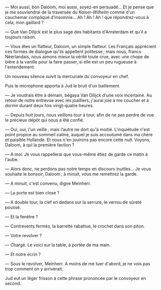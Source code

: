 — Moi aussi, bon Daloom, moi aussi, soyez-en persuadé... Et je pense que je me souviendrai de la traversée du _Kaiser-Wilhelm_ comme d'un cauchemar compliqué d'insomnie... Ah ! Ah ! Ah ! que répondrez-vous à cela, mon gaillard ?

— Que Van Dilijck est le plus sage des habitants d'Amsterdam et qu'il a toujours raison.

— Vous êtes un flatteur, Daloom, un simple flatteur. Les Français apprécient ces formes de dialogue qu'ils appellent politesse ; mais nous, francs
Néerlandais, nous aimons mieux la vérité toute crue, avec une chope de bière à la vanille pour la faire passer, si elle est un peu rugueuse à
l'entendement.

Un nouveau silence suivit la mercuriale du convoyeur en chef.

Puis le microphone apporta à Jud le bruit d'un baillement.

— Je voudrais être à demain, bégaya Van Dilijck d'une voix incertaine. Au retour de notre entrevue avec les joailliers, j'aurai joie à me coucher et
à dormir durant deux fois vingt-quatre heures.

— Depuis huit jours, nous veillons tour à tour, afin de ne pas perdre de
vue le précieux dépôt qui nous a été confié.

— Oui, oui, l'un veille ; mais l'autre ne dort qu'à moitié. L'inquiétude
n'est point propice au sommeil calme, auquel je suis accoutumé dans ma
chère et paisible Hollande. Et nous n'en jouirons pas encore cette nuit.
Voyons, Daloom, à qui la première faction ?

— A moi. Je vous rappellerai que vous-même étiez de garde ce matin à
l'aube.

— Alors donc, ne perdons pas notre temps en discours inutiles... Je vous
souhaite le bonsoir, Daloom ; à minuit, vous me remettrez la garde.

— A minuit, c'est convenu, digne Meinherr.

— La porte est bien close ?

— A double tour, la clef en dedans sur la serrure, le verrou de sûreté
poussé.

— Et la fenêtre ?

— Contrevents fermés, la barrette rabattue, le crochet dans son piton.

— Votre revolver ?

— Chargé. Le voici sur la table, à portée de ma main.

— Et notre écrin ?

— Sous le revolver, Meinherr. A moins de me tuer d'abord, je ne vois pas trop comment on y arriverait.

Jud eut un léger frisson à cette phrase prononcée par le convoyeur en second.
